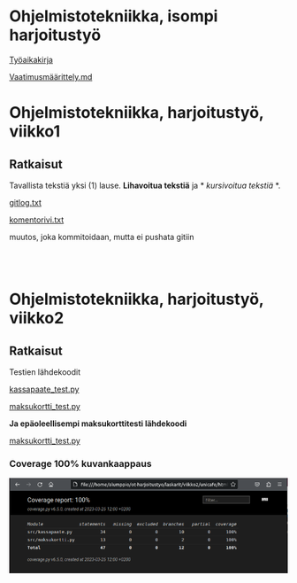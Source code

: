 # Ohjelmistotekniikka, isompi harjoitustyö

[Työaikakirja](dokumentaatio/tyoaikakirja.txt)


[Vaatimusmäärittely.md](dokumentaatio/vaatimusmaarittely.md)



# Ohjelmistotekniikka, harjoitustyö, viikko1

## Ratkaisut


Tavallista tekstiä yksi (1) lause. **Lihavoitua tekstiä** ja * *kursivoitua tekstiä* *.	

[gitlog.txt](laskarit/viikko1/gitlog.txt)

[komentorivi.txt](laskarit/viikko1/komentorivi.txt)

muutos, joka kommitoidaan, mutta ei pushata gitiin

<br />
<br />


# Ohjelmistotekniikka, harjoitustyö, viikko2

## Ratkaisut

Testien lähdekoodit

[kassapaate_test.py](laskarit/viikko2/unicafe/src/tests/kassapaate_test.py)


[maksukortti_test.py](laskarit/viikko2/unicafe/src/tests/maksukortti_test.py)

**Ja epäoleellisempi maksukorttitesti lähdekoodi**

[maksukortti_test.py](laskarit/viikko2/maksukortti/src/tests/maksukortti_test.py)

### Coverage 100% kuvankaappaus

![Coverage 100% kuvankaappaus](laskarit/viikko2/coverage100pros.png)
